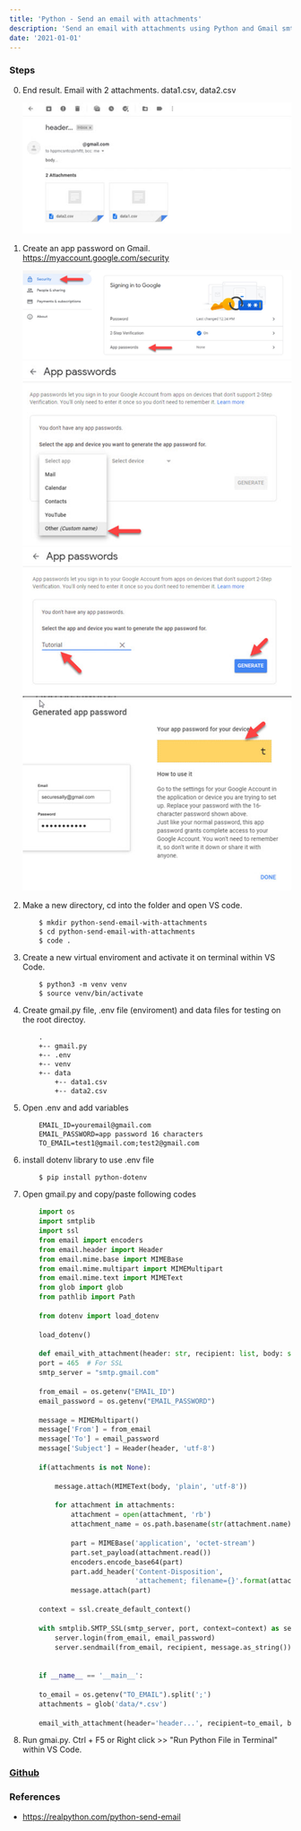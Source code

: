 ```yaml
---
title: 'Python - Send an email with attachments'
description: 'Send an email with attachments using Python and Gmail smtp'
date: '2021-01-01'
---
```

### Steps
0. End result. Email with 2 attachments. data1.csv, data2.csv


    ![](https://github.com/az-09/python-send-email-with-attachments/blob/master/images/0.jpg?raw=true)

1. Create an app password on Gmail. https://myaccount.google.com/security

    ![](https://github.com/az-09/python-send-email-with-attachments/blob/master/images/1.jpg?raw=true)
    ![](https://github.com/az-09/python-send-email-with-attachments/blob/master/images/2.jpg?raw=true)
    ![](https://github.com/az-09/python-send-email-with-attachments/blob/master/images/3.jpg?raw=true)
    ![](https://github.com/az-09/python-send-email-with-attachments/blob/master/images/4.jpg?raw=true)

2. Make a new directory, cd into the folder and open VS code.
    ```
        $ mkdir python-send-email-with-attachments
        $ cd python-send-email-with-attachments
        $ code .
    ```

3. Create a new virtual enviroment and activate it on terminal within VS Code.
    ```
        $ python3 -m venv venv
        $ source venv/bin/activate
    ```

4. Create gmail.py file, .env file (enviroment) and data files for testing on the root directoy.
    ```
        .
        +-- gmail.py
        +-- .env
        +-- venv
        +-- data
            +-- data1.csv
            +-- data2.csv
    ```

5. Open .env and add variables
    ```
        EMAIL_ID=youremail@gmail.com
        EMAIL_PASSWORD=app password 16 characters
        TO_EMAIL=test1@gmail.com;test2@gmail.com
    ```

6. install dotenv library to use .env file
    ```
        $ pip install python-dotenv
    ```

7. Open gmail.py and copy/paste following codes
    ```python
        import os
        import smtplib
        import ssl
        from email import encoders
        from email.header import Header
        from email.mime.base import MIMEBase
        from email.mime.multipart import MIMEMultipart
        from email.mime.text import MIMEText
        from glob import glob
        from pathlib import Path

        from dotenv import load_dotenv

        load_dotenv()

        def email_with_attachment(header: str, recipient: list, body: str, attachments: list) -> None:
        port = 465  # For SSL
        smtp_server = "smtp.gmail.com"

        from_email = os.getenv("EMAIL_ID")
        email_password = os.getenv("EMAIL_PASSWORD")

        message = MIMEMultipart()
        message['From'] = from_email
        message['To'] = email_password
        message['Subject'] = Header(header, 'utf-8')

        if(attachments is not None):

            message.attach(MIMEText(body, 'plain', 'utf-8'))

            for attachment in attachments:
                attachment = open(attachment, 'rb')
                attachment_name = os.path.basename(str(attachment.name))

                part = MIMEBase('application', 'octet-stream')
                part.set_payload(attachment.read())
                encoders.encode_base64(part)
                part.add_header('Content-Disposition',
                                'attachement; filename={}'.format(attachment_name))
                message.attach(part)

        context = ssl.create_default_context()

        with smtplib.SMTP_SSL(smtp_server, port, context=context) as server:
            server.login(from_email, email_password)
            server.sendmail(from_email, recipient, message.as_string())


        if __name__ == '__main__':

        to_email = os.getenv("TO_EMAIL").split(';')
        attachments = glob('data/*.csv')
        
        email_with_attachment(header='header...', recipient=to_email, body='body...', attachments=attachments)
    ```

8. Run gmai.py. Ctrl + F5 or Right click >> "Run Python File in Terminal"  within VS Code.

### [Github](https://github.com/az-09/python-send-email-with-attachments)

### References
- https://realpython.com/python-send-email
